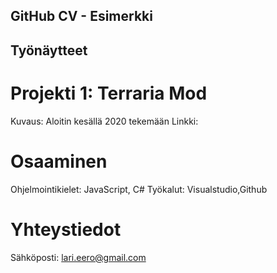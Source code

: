 
## GitHub CV - Esimerkki

## Työnäytteet
# Projekti 1: Terraria Mod
Kuvaus: Aloitin kesällä 2020 tekemään 
Linkki: 

# Osaaminen
Ohjelmointikielet: JavaScript, C#
Työkalut: Visualstudio,Github

# Yhteystiedot
Sähköposti: lari.eero@gmail.com
